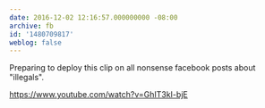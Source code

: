 ```yaml
---
date: 2016-12-02 12:16:57.000000000 -08:00
archive: fb
id: '1480709817'
weblog: false
---
```


Preparing to deploy this clip on all nonsense facebook posts about "illegals".

https://www.youtube.com/watch?v=GhIT3kI-bjE
